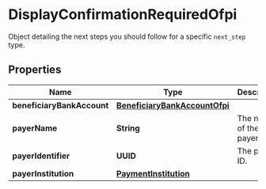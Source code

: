 

# DisplayConfirmationRequiredOfpi

Object detailing the next steps you should follow for a specific `next_step` type.

## Properties

| Name | Type | Description | Notes |
|------------ | ------------- | ------------- | -------------|
|**beneficiaryBankAccount** | [**BeneficiaryBankAccountOfpi**](BeneficiaryBankAccountOfpi.md) |  |  [optional] |
|**payerName** | **String** | The name of the payer. |  [optional] |
|**payerIdentifier** | **UUID** | The payer&#39;s ID. |  [optional] |
|**payerInstitution** | [**PaymentInstitution**](PaymentInstitution.md) |  |  [optional] |



